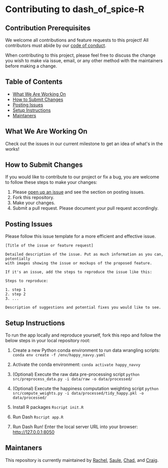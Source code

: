 # Contributing to dash_of_spice-R

## Contribution Prerequisites
We welcome all contributions and feature requests to this project! All contributors must abide by our [code of conduct](https://github.com/UBC-MDS/dash_of_spice-R/blob/main/CODE_OF_CONDUCT.md). 

When contributing to this project, please feel free to discuss the change you wish to make via issue, email, or any other method with the maintainers before making a change.

## Table of Contents
* [What We Are Working On](#what-we-are-working-on)
* [How to Submit Changes](#how-to-submit-changes)
* [Posting Issues](#posting-issues)
* [Setup Instructions](#setup-instructions)
* [Maintaners](#maintaners)

## What We Are Working On
Check out the issues in our current milestone to get an idea of what's in the works!

## How to Submit Changes
If you would like to contribute to our project or fix a bug, you are welcome to follow these steps to make your changes:
1. Please [open up an issue](https://github.com/UBC-MDS/dash_of_spice-R/issues) and see the section on posting issues. 
2. Fork this repository.
3. Make your changes.
4. Submit a pull request. Please document your pull request accordingly.

## Posting Issues

Please follow this issue template for a more efficient and effective issue.

```
[Title of the issue or feature request]

Detailed description of the issue. Put as much information as you can, potentially
with images showing the issue or mockups of the proposed feature.

If it's an issue, add the steps to reproduce the issue like this:
  
Steps to reproduce:

1. step 1
2. step 2
3. ...

Description of suggestions and potential fixes you would like to see.
```
## Setup Instructions
To run the app locally and reproduce yourself, fork this repo and follow the below steps in your local repository root:

1. Create a new Python conda environment to run data wrangling scripts:
`conda env create -f /env/happy_navvy.yaml`

2. Activate the conda environment:
`conda activate happy_navvy`

3. (Optional) Execute the raw data pre-processing script
`python src/preprocess_data.py -i data/raw -o data/processed/`

4. (Optional) Execute the happiness computation weighting script
`python src/compute_weights.py -i data/processed/tidy_happy.pkl -o data/processed/`

5. Install R packages
`Rscript init.R`

6. Run Dash
`Rscript app.R` 

7. Run Dash Run! Enter the local server URL into your browser: http://127.0.0.1:8050

## Maintaners
This repository is currently maintained by [Rachel](https://github.com/rachelywong), [Saule](https://github.com/Saule-Atymtayeva), [Chad](https://github.com/ChadNeald), and [Craig](https://github.com/cmmclaug). 
